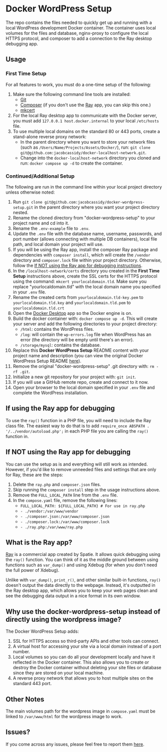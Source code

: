 # Docker WordPress Setup

The repo contains the files needed to quickly get up and running with a local WordPress development Docker container. The container uses local volumes for the files and database, nginx-proxy to configure the local HTTPS protocol, and composer to add a connection to the Ray desktop debugging app.

## Usage

### First Time Setup

For all features to work, you must do a one-time setup of the following:

1. Make sure the following command line tools are installed:
    - [Git](https://git-scm.com/book/en/v2/Getting-Started-Installing-Git)
    - [Composer](https://getcomposer.org/download/) (if you don't use the [Ray](https://spatie.be/products/ray) app, you can skip this one.)
    - [mkcert](https://github.com/FiloSottile/mkcert)
2. For the local Ray desktop app to communicate with the Docker server, you must add `127.0.0.1 host.docker.internal` to your local `/etc/hosts` file.
3. To use multiple local domains on the standard 80 or 443 ports, create a stand-alone reverse proxy network:
    - In the parent directory where you want to store your network files (such as `/Users/Name/Projects/Assets/Docker/`), run: `git clone git@github.com:jacobcassidy/docker-localhost-network.git`.
    - Change into the `docker-localhost-network` directory you cloned and run: `docker compose up -d` to create the container.

### Continued/Additional Setup

The following are run in the command line within your local project directory unless otherwise noted:

1. Run `git clone git@github.com:jacobcassidy/docker-wordpress-setup.git` in the parent directory where you want your project directory nested.
2. Rename the cloned directory from "docker-wordpress-setup" to your project name and cd into it.
3. Rename the `.env-example` file to `.env`.
4. Update the `.env` file with the database name, username, passwords, and port number (allows connecting with multiple DB containers), local file path, and local domain your project will use.
5. If you will be using the Ray app, install the composer Ray package and dependencies with `composer install`, which will create the `/vendor` directory and `composer.lock` file within your project directory. Otherwise, follow the [If NOT using the Ray app for debugging instructions](#if-not-using-the-ray-app-for-debugging).
6. In the `/localhost-network/certs` directory you created in the __First Time Setup__ instructions above, create the SSL certs for the HTTPS protocol using the command: `mkcert yourlocaldomain.tld`. Make sure you replace "yourlocaldomain.tld" with the local domain name you specified in your `.env` file.
7. Rename the created certs from `yourlocaldomain.tld-key.pem` to `yourlocaldomain.tld.key` and `yourlocaldomain.tld.pem` to `yourlocaldomain.tld.crt`
8. Open the [Docker Desktop](https://www.docker.com/products/docker-desktop/) app so the Docker engine is on.
9. Build the docker container with: `docker compose up -d`. This will create your server and add the following directories to your project directory:
    - `/html`: contains the WordPress files.
    - `/log`: will contain the `wp-errors.log` file when WordPress has an error (the directory will be empty until there's an error).
    - `/storage/mysql`: contains the database.
10. Replace this __Docker WordPress Setup__ README content with your project name and description (you can view the original Docker WordPress Setup README [here](https://github.com/jacobcassidy/docker-wordpress-setup)).
11. Remove the original "docker-wordpress-setup" .git directory with: `rm -rf .git`.
12. Initialize a new git repository for your project with: `git init`.
13. If you will use a GitHub remote repo, create and connect to it now.
14. Open your browser to the local domain specified in your `.env` file and complete the WordPress installation.

## If using the Ray app for debugging

To use the `ray()` function in a PHP file, you will need to include the Ray class file. The easiest way to do that is to add `require_once ABSPATH . '/../vendor/autoload.php';` in each PHP file you are calling the `ray()` function in.

## If NOT using the Ray app for debugging

You can use the setup as is and everything will still work as intended. However, if you'd like to remove unneeded files and settings that are only for Ray, these are the steps:

1. Delete the `ray.php` and `composer.json` files.
2. Skip running the `composer install` step in the usage instructions above.
2. Remove the `FULL_LOCAL_PATH` line from the `.env` file.
3. In the `compose.yaml` file, remove the following lines:
    - `FULL_LOCAL_PATH: ${FULL_LOCAL_PATH} # For use in ray.php`
    - `- ./vendor:/var/www/vendor`
    - `- ./composer.json:/var/www/composer.json`
    - `- ./composer.lock:/var/www/composer.lock`
    - `- ./ray.php:/var/www/ray.php`

## What is the Ray app?

[Ray](https://spatie.be/products/ray) is a commercial app created by Spatie. It allows quick debugging using the `ray()` function. You can think of it as the middle ground between using functions such as `var_dump()` and using Xdebug (for when you don't need the full power of Xdebug).

Unlike with `var_dump()`, `print_r()`, and other similar built-in functions, `ray()` doesn't output the data directly to the webpage. Instead, it's outputted in the Ray desktop app, which allows you to keep your web pages clean and see the debugging data output in a nice format in its own window.

## Why use the docker-wordpress-setup instead of directly using the wordpress image?

The Docker WordPress Setup adds:

1. SSL for HTTPS access so third-party APIs and other tools can connect.
2. A virtual host for accessing your site via a local domain instead of a port number.
3. Local volumes so you can do all your development locally and have it reflected in the Docker container. This also allows you to create or destroy the Docker container without deleting your site files or database since they are stored on your local machine.
4. A reverse proxy network that allows you to host multiple sites on the standard 443 port.

## Other Notes

The main volumes path for the wordpress image in `compose.yaml` must be linked to `/var/www/html` for the wordpress image to work.

## Issues?

If you come across any issues, please feel free to report them [here](https://github.com/jacobcassidy/docker-wordpress-setup/issues).

